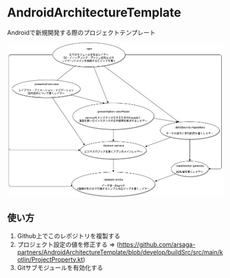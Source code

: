 # AndroidArchitectureTemplate
Androidで新規開発する際のプロジェクトテンプレート

![Diagram](document/ArchitectureDiagram.png)

## 使い方
1. Github上でこのレポジトリを複製する
2. プロジェクト設定の値を修正する => (https://github.com/arsaga-partners/AndroidArchitectureTemplate/blob/develop/buildSrc/src/main/kotlin/ProjectProperty.kt)
3. Gitサブモジュールを有効化する
